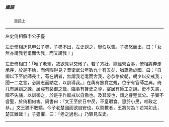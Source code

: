 

##### 國語
　　`楚語上`

* * *

左史倚相儆申公子亹

左史倚相迋見申公子亹，子亹不出，左史謗之，舉伯以告。子亹怒而出，曰：「女無亦謂我老耄而舍我，而又謗我！」

左史倚相曰：「唯子老耄，故欲見以交儆子。若子方壯，能經營百事，倚相將奔走承序，於是不給，而何暇得見？昔衛武公年數九十有五矣，猶箴儆於國，曰：『自卿以下至於師長士，苟在朝者，無謂我老耄而舍我，必恭恪於朝，朝夕以交戒我；聞一二之言，必誦志而納之，以訓導我。』在輿有旅賁之規，位宁有官師之典，倚几有誦訓之諫，居寢有褻御之箴，臨事有瞽史之導，宴居有師工之誦。史不失書，矇不失誦，以訓御之，於是乎作懿戒以自儆也。及其沒也，謂之睿聖武公。子實不睿聖，於倚相何害。周書曰：『文王至於日中昃，不皇暇食。惠於小民，唯政之恭。』文王猶不敢驕。今子老楚國而欲自安也，以禦數者，王將何為？若常如此，楚其難哉！」子亹懼，曰：「老之過也。」乃驟見左史。

* * *

